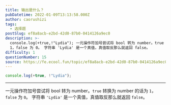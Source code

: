 ```yaml
---
title: 输出是什么？
pubDatetime: 2022-01-09T13:13:58.000Z
author: caorushizi
tags:
  - 选择题
postSlug: ef8a8acb-e2bd-42d0-87b0-0414126a9ec0
description: >-
  console.log(+true,!"Lydia"); 一元操作符加号尝试将 bool 转为 number。true 转换为 number 的话为
  1，false 为 0。 字符串 'Lydia' 是一个真值，真值取反那么就返回 false。
difficulty: 1
questionNumber: 15
source: https://fe.ecool.fun/topic/ef8a8acb-e2bd-42d0-87b0-0414126a9ec0
---
```


```javascript
console.log(+true, !"Lydia");
```

---

一元操作符加号尝试将 bool 转为 number。`true` 转换为 number 的话为 `1`，`false` 为 `0`。
字符串 `'Lydia'` 是一个真值，真值取反那么就返回 `false`。
